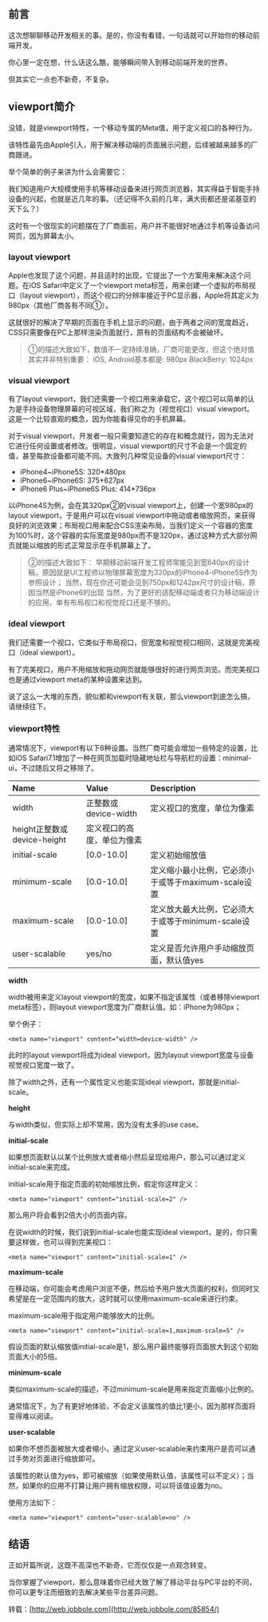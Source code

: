 ## 前言

这次想聊聊移动开发相关的事。是的，你没有看错，一句话就可以开始你的移动前端开发。

你心里一定在想，什么话这么酷，能够瞬间带入到移动前端开发的世界。

但其实它一点也不新奇，不复杂。

## viewport简介

没错，就是viewport特性，一个移动专属的Meta值，用于定义视口的各种行为。

该特性最先由Apple引入，用于解决移动端的页面展示问题，后续被越来越多的厂商跟进。

举个简单的例子来讲为什么会需要它：

我们知道用户大规模使用手机等移动设备来进行网页浏览器，其实得益于智能手持设备的兴起，也就是近几年的事。（还记得不久前的几年，满大街都还是诺基亚的天下么？）

这时有一个很现实的问题摆在了厂商面前，用户并不能很好地通过手机等设备访问网页，因为屏幕太小。

 ### layout viewport

Apple也发现了这个问题，并且适时的出现，它提出了一个方案用来解决这个问题。在iOS Safari中定义了一个viewport meta标签，用来创建一个虚拟的布局视口（layout viewport），而这个视口的分辨率接近于PC显示器，Apple将其定义为980px（其他厂商各有不同①）。

这就很好的解决了早期的页面在手机上显示的问题，由于两者之间的宽度趋近，CSS只需要像在PC上那样渲染页面就行，原有的页面结构不会被破坏。

> ①的描述大致如下，数值不一定持续准确，厂商可能更改，但这个绝对值其实并非特别重要：
> iOS, Android基本都是: 980px
> BlackBerry: 1024px

### visual viewport

有了layout viewport，我们还需要一个视口用来承载它，这个视口可以简单的认为是手持设备物理屏幕的可视区域，我们称之为（视觉视口）visual viewport。这是一个比较直观的概念，因为你能看得见你的手机屏幕。

对于visual viewport，开发者一般只需要知道它的存在和概念就行，因为无法对它进行任何设置或者修改。很明显，visual viewport的尺寸不会是一个固定的值，甚至每款设备都可能不同。大致列几种常见设备的visual viewport尺寸：

+ iPhone4~iPhone5S: 320*480px
+ iPhone6~iPhone6S: 375*627px
+ iPhone6 Plus~iPhone6S Plus: 414*736px

以iPhone4S为例，会在其320px②的visual viewport上，创建一个宽980px的layout viewport，于是用户可以在visual viewport中拖动或者缩放网页，来获得良好的浏览效果；布局视口用来配合CSS渲染布局，当我们定义一个容器的宽度为100%时，这个容器的实际宽度是980px而不是320px，通过这种方式大部分网页就能以缩放的形式正常显示在手机屏幕上了。

> ②的描述大致如下：
> 早期移动前端开发工程师常能见到宽640px的设计稿，原因就是UI工程师以物理屏幕宽度为320px的iPhone4-iPhone5S作为参照设计；
> 当然，现在你还可能会见到750px和1242px尺寸的设计稿，原因当然是iPhone6的出现
> 当然，为了更好的适配移动端或者只为移动端设计的应用，单有布局视口和视觉视口还是不够的。

### ideal viewport

我们还需要一个视口，它类似于布局视口，但宽度和视觉视口相同，这就是完美视口（ideal viewport）。

有了完美视口，用户不用缩放和拖动网页就能够很好的进行网页浏览。而完美视口也是通过viewport meta的某种设置来达到。

说了这么一大堆的东西，貌似都和viewport有关联，那么viewport到底怎么搞，请继续往下。

### viewport特性

通常情况下，viewport有以下6种设置。当然厂商可能会增加一些特定的设置，比如iOS Safari7.1增加了一种在网页加载时隐藏地址栏与导航栏的设置：minimal-ui，不过随后又将之移除了。

Name|Value|Description
:----|:----|:----
width|正整数或device-width|定义视口的宽度，单位为像素
height正整数或device-height|定义视口的高度，单位为像素
initial-scale|[0.0-10.0]|定义初始缩放值
minimum-scale|[0.0-10.0]|定义缩小最小比例，它必须小于或等于maximum-scale设置
maximum-scale|[0.0-10.0]|定义放大最大比例，它必须大于或等于minimum-scale设置
user-scalable|yes/no|定义是否允许用户手动缩放页面，默认值yes

**width**

width被用来定义layout viewport的宽度，如果不指定该属性（或者移除viewport meta标签），则layout viewport宽度为厂商默认值。如：iPhone为980px；

举个例子：

```
<meta name="viewport" content="width=device-width" />
```

此时的layout viewport将成为ideal viewport，因为layout viewport宽度与设备视觉视口宽度一致了。

除了width之外，还有一个属性定义也能实现ideal viewport，那就是initial-scale。

**height**

与width类似，但实际上却不常用，因为没有太多的use case。

**initial-scale**

如果想页面默认以某个比例放大或者缩小然后呈现给用户，那么可以通过定义initial-scale来完成。

initial-scale用于指定页面的初始缩放比例，假定你这样定义：

```
<meta name="viewport" content="initial-scale=2" />
```

那么用户将会看到2倍大小的页面内容。

在说width的时候，我们说到initial-scale也能实现ideal viewport，是的，你只需要这样做，也可以得到完美视口：

```
<meta name="viewport" content="initial-scale=1" />
```

**maximum-scale**

在移动端，你可能会考虑用户浏览不便，然后给予用户放大页面的权利，但同时又希望是在一定范围内的放大，这时就可以使用maximum-scale来进行约束。

maximum-scale用于指定用户能够放大的比例。

```
<meta name="viewport" content="initial-scale=1,maximum-scale=5" />
```

假设页面的默认缩放值initial-scale是1，那么用户最终能够将页面放大到这个初始页面大小的5倍。

**minimum-scale**

类似maximum-scale的描述，不过minimum-scale是用来指定页面缩小比例的。

通常情况下，为了有更好地体验，不会定义该属性的值比1更小，因为那样页面将变得难以阅读。

**user-scalable**

如果你不想页面被放大或者缩小，通过定义user-scalable来约束用户是否可以通过手势对页面进行缩放即可。

该属性的默认值为yes，即可被缩放（如果使用默认值，该属性可以不定义）；当然，如果你的应用不打算让用户拥有缩放权限，可以将该值设置为no。

使用方法如下：

```
<meta name="viewport" content="user-scalable=no" />
```

## 结语

正如开篇所说，这既不高深也不新奇，它而仅仅是一点观念转变。

当你掌握了viewport，那么意味着你已经大致了解了移动平台与PC平台的不同，你可以更专注而细致的去解决某些平台差异问题。

转载：[http://web.jobbole.com](http://web.jobbole.com/85854/)